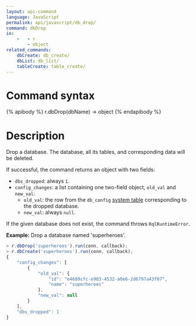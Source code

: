 ```yaml
---
layout: api-command
language: JavaScript
permalink: api/javascript/db_drop/
command: dbDrop
io:
    -   - r
        - object
related_commands:
    dbCreate: db_create/
    dbList: db_list/
    tableCreate: table_create/
---
```


# Command syntax #

{% apibody %}
r.dbDrop(dbName) &rarr; object
{% endapibody %}

# Description #

Drop a database. The database, all its tables, and corresponding data will be deleted.

If successful, the command returns an object with two fields:

* `dbs_dropped`: always `1`.
* `config_changes`: a list containing one two-field object, `old_val` and `new_val`:
    * `old_val`: the row from the `db_config` [system table](/docs/system-tables/) corresponding to the dropped database.
    * `new_val`: always `null`.

If the given database does not exist, the command throws `RqlRuntimeError`.

__Example:__ Drop a database named 'superheroes'.

```js
> r.dbDrop('superheroes').run(conn, callback);
> r.dbCreate('superheroes').run(conn, callback);
{
    "config_changes": [
        {
            "old_val": {
                "id": "e4689cfc-e903-4532-a0e6-2d6797a43f07",
                "name": "superheroes"
            },
            "new_val": null
        }
    ],
    "dbs_dropped": 1
}
```


